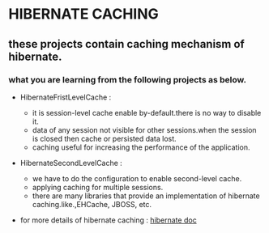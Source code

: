 # HIBERNATE CACHING
## these projects contain caching mechanism of hibernate.
   ### what you are learning from the following projects as below.
   - HibernateFristLevelCache :
      
     - it is session-level cache enable by-default.there is no way to disable it.
     - data of any session not visible for other sessions.when the session is closed then cache or persisted data lost.
     - caching useful for increasing the performance of the application.
     
   - HibernateSecondLevelCache :

      - we have to do the configuration to enable second-level cache.
      - applying caching for multiple sessions.
      - there are many libraries that provide an implementation of hibernate caching.like.,EHCache, JBOSS, etc.
   - for more details of hibernate caching : [hibernate doc](https://docs.jboss.org/hibernate/orm/5.1/userguide/html_single/Hibernate_User_Guide.html#caching-provider-ehcache)  
